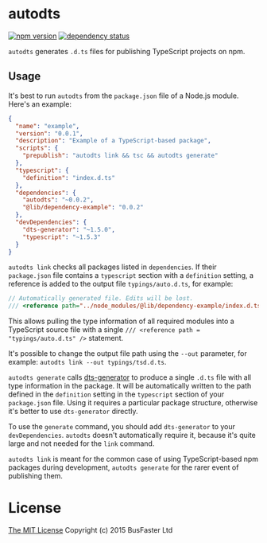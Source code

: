 autodts
=======

[![npm version](https://img.shields.io/npm/v/autodts.svg)](https://www.npmjs.com/package/autodts) [![dependency status](https://david-dm.org/charto/autodts.svg)](https://david-dm.org/charto/autodts)

`autodts` generates `.d.ts` files for publishing TypeScript projects on npm.

Usage
-----

It's best to run `autodts` from the `package.json` file of a Node.js module. Here's an example:

```json
{
  "name": "example",
  "version": "0.0.1",
  "description": "Example of a TypeScript-based package",
  "scripts": {
    "prepublish": "autodts link && tsc && autodts generate"
  },
  "typescript": {
    "definition": "index.d.ts"
  },
  "dependencies": {
    "autodts": "~0.0.2",
    "@lib/dependency-example": "0.0.2"
  },
  "devDependencies": {
    "dts-generator": "~1.5.0",
    "typescript": "~1.5.3"
  }
}
```

`autodts link` checks all packages listed in `dependencies`. If their `package.json` file contains a `typescript` section with a `definition` setting, a reference is added to the output file `typings/auto.d.ts`, for example:

```typescript
// Automatically generated file. Edits will be lost.
/// <reference path="../node_modules/@lib/dependency-example/index.d.ts" />
```

This allows pulling the type information of all required modules into a TypeScript source file with a single `/// <reference path = "typings/auto.d.ts" />` statement.

It's possible to change the output file path using the `--out` parameter, for example: `autodts link --out typings/tsd.d.ts`.

`autodts generate` calls [dts-generator](https://www.npmjs.com/package/dts-generator) to produce a single `.d.ts` file with all type information in the package. It will be automatically written to the path defined in the `definition` setting in the `typescript` section of your `package.json` file. Using it requires a particular package structure, otherwise it's better to use `dts-generator` directly.

To use the `generate` command, you should add `dts-generator` to your `devDependencies`. `autodts` doesn't automatically require it, because it's quite large and not needed for the `link` command.

`autodts link` is meant for the common case of using TypeScript-based npm packages during development, `autodts generate` for the rarer event of publishing them.

License
=======

[The MIT License](https://raw.githubusercontent.com/charto/autodts/master/LICENSE)
Copyright (c) 2015 BusFaster Ltd
